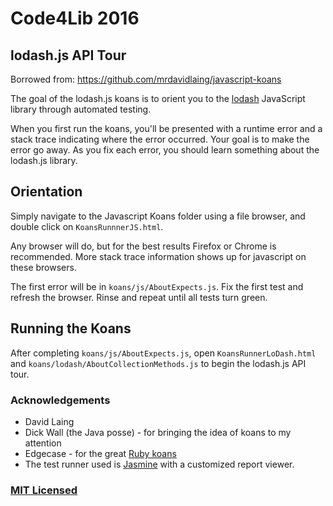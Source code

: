 # Code4Lib 2016
## lodash.js API Tour

Borrowed from: https://github.com/mrdavidlaing/javascript-koans

The goal of the lodash.js koans is to orient you to the [lodash](https://lodash.com/) JavaScript library through
automated testing.

When you first run the koans, you'll be presented with a runtime error and a
stack trace indicating where the error occurred. Your goal is to make the
error go away. As you fix each error, you should learn something about the
lodash.js library.

## Orientation

Simply navigate to the Javascript Koans folder using a file browser, and
double click on `KoansRunnnerJS.html`.

Any browser will do, but for the best results Firefox or Chrome is
recommended. More stack trace information shows up for javascript on these
browsers.

The first error will be in `koans/js/AboutExpects.js`. Fix the first test and
refresh the browser. Rinse and repeat until all tests turn green.

## Running the Koans

After completing `koans/js/AboutExpects.js`, open `KoansRunnerLoDash.html` and `koans/lodash/AboutCollectionMethods.js` to begin the lodash.js API tour.

### Acknowledgements
*  David Laing
*  Dick Wall (the Java posse) - for bringing the idea of koans to my attention
*  Edgecase - for the great [Ruby koans](http://github.com/edgecase/ruby_koans)
*  The test runner used is [Jasmine](http://jasmine.github.io/) with a customized report viewer.

### [MIT Licensed](LICENSE)
